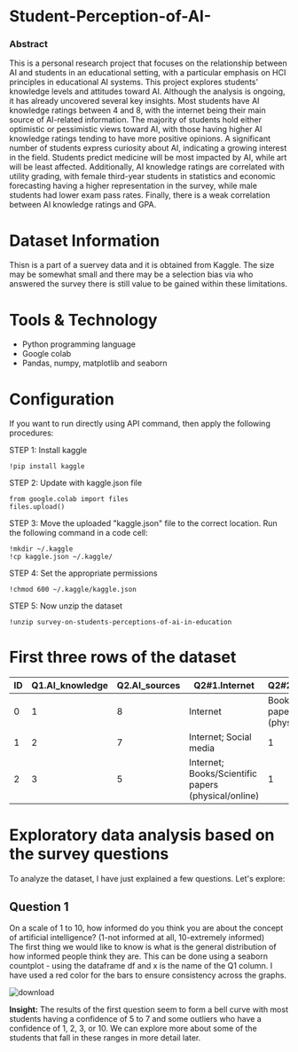 # Student-Perception-of-AI-

### Abstract 
This is a personal research project that focuses on the relationship between AI and students in an educational setting, with a particular emphasis on HCI principles in educational AI systems. This project explores students' knowledge levels and attitudes toward AI. Although the analysis is ongoing, it has already uncovered several key insights. Most students have AI knowledge ratings between 4 and 8, with the internet being their main source of AI-related information. The majority of students hold either optimistic or pessimistic views toward AI, with those having higher AI knowledge ratings tending to have more positive opinions. A significant number of students express curiosity about AI, indicating a growing interest in the field. Students predict medicine will be most impacted by AI, while art will be least affected. Additionally, AI knowledge ratings are correlated with utility grading, with female third-year students in statistics and economic forecasting having a higher representation in the survey, while male students had lower exam pass rates. Finally, there is a weak correlation between AI knowledge ratings and GPA.

# Dataset Information
Thisn is a part of a suervey data and it is obtained from Kaggle. The size may be somewhat small and there may be a selection bias via who answered the survey there is still value to be gained within these limitations.

# Tools & Technology
- Python programming language
- Google colab
- Pandas, numpy, matplotlib and seaborn

# Configuration
If you want to run directly using API command, then apply the following procedures: <br>

STEP 1: Install kaggle
~~~
!pip install kaggle
~~~

STEP 2: Update with kaggle.json file
~~~
from google.colab import files
files.upload()
~~~

STEP 3: Move the uploaded "kaggle.json" file to the correct location. Run the following command in a code cell:
~~~
!mkdir ~/.kaggle
!cp kaggle.json ~/.kaggle/
~~~

STEP 4: Set the appropriate permissions
~~~
!chmod 600 ~/.kaggle/kaggle.json
~~~

STEP 5: Now unzip the dataset
~~~
!unzip survey-on-students-perceptions-of-ai-in-education
~~~

# First three rows of the dataset

| ID | Q1.AI_knowledge | Q2.AI_sources | Q2#1.Internet | Q2#2.Books/Papers | Q2#3.Social_media | Q2#4.Discussions | Q2#5.NotInformed | Q3#1.AI_dehumanization | Q3#2.Job_replacement | ... | Q7.Utility_grade | Q8.Advantage_teaching | Q9.Advantage_learning | Q10.Advantage_evaluation | Q11.Disadvantage_educational_process | Q12.Gender | Q13.Year_of_study | Q14.Major | Q15.Passed_exams | Q16.GPA |
|----|-----------------|--------------|--------------|------------------|-----------------|-----------------|------------------|-----------------------|-------------------|-----|-----------------|-----------------------|----------------------|------------------------|----------------------------------|----------|-----------------|----------|-----------------|-------|
| 0  | 1             | 8            | Internet     | Books/Scientific papers (physical/online) | 1 | 1 | 0 | 0 | 1 | 2 | ... | 9 | 3 | 1 | 2 | 3 | 1 | 2 | 2 | 1 | 9.2 |
| 1  | 2             | 7            | Internet; Social media | 1 | 0 | 1 | 0 | 0 | 2 | 3 | ... | 6 | 2 | 2 | 1 | 2 | 2 | 2 | 2 | 1 | 7.7 |
| 2  | 3             | 5            | Internet; Books/Scientific papers (physical/online) | 1 | 1 | 0 | 0 | 0 | 2 | 1 | ... | 6 | 3 | 3 | 3 | 4 | 2 | 2 | 2 | 0 | 7.2 |


# Exploratory data analysis based on the survey questions

To analyze the dataset, I have just explained a few questions. Let's explore:

## Question 1

On a scale of 1 to 10, how informed do you think you are about the concept of artificial intelligence? (1-not informed at all, 10-extremely informed)<br>
The first thing we would like to know is what is the general distribution of how informed people think they are. This can be done using a seaborn countplot - using the dataframe df and x is the name of the Q1 column. I have used a red color for the bars to ensure consistency across the graphs.

![download](https://github.com/dina5/Student-Perception-of-AI-/assets/24854710/c3a18989-226f-470c-944a-d5765fe3d11e)

**Insight:** The results of the first question seem to form a bell curve with most students having a confidence of 5 to 7 and some outliers who have a confidence of 1, 2, 3, or 10. We can explore more about some of the students that fall in these ranges in more detail later.
